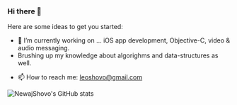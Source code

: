 ### Hi there 👋

Here are some ideas to get you started:
- 🔭 I’m currently working on ... iOS app development, Objective-C, video & audio messaging.
- Brushing up my knowledge about algorighms and data-structures as well. 
<!-- - metalpetal (GPU programming). -->
<!-- - 🌱 I’m currently learning ... Python django, Swift -->
- 📫 How to reach me: leoshovo@gmail.com


![NewajShovo's GitHub stats](https://github-readme-stats.vercel.app/api?username=NewajShovo&count_private=true)
